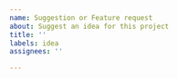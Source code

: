 ```yaml
---
name: Suggestion or Feature request
about: Suggest an idea for this project
title: ''
labels: idea
assignees: ''

---
```



